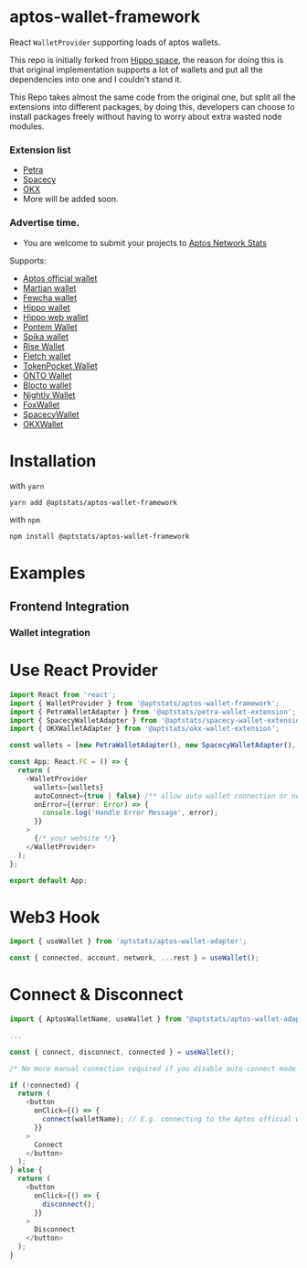 # aptos-wallet-framework

React `WalletProvider` supporting loads of aptos wallets.

This repo is initially forked from [Hippo space](https://github.com/hippospace/aptos-wallet-adapter), the reason for doing this is that original implementation supports a lot of wallets and put all the dependencies into one and I couldn't stand it.

This Repo takes almost the same code from the original one, but split all the extensions into different packages, by doing this, developers can choose to install packages freely without having to worry about extra wasted node modules.

### Extension list

- [ Petra ](https://github.com/AptStats/Petra-Wallet-Extension)
- [Spacecy](https://github.com/AptStats/Spacecy-Wallet-Extension)
- [OKX](https://github.com/AptStats/OKX-Wallet-Extension)
- More will be added soon.

### Advertise time.

- You are welcome to submit your projects to [Aptos Network Stats](https://aptstats.xyz/)

Supports:

- [Aptos official wallet](https://github.com/aptos-labs/aptos-core/releases/tag/wallet-v0.1.1)
- [Martian wallet](https://martianwallet.xyz/)
- [Fewcha wallet](https://fewcha.app/)
- [Hippo wallet](https://github.com/hippospace/hippo-wallet)
- [Hippo web wallet](https://hippo-wallet-test.web.app/)
- [Pontem Wallet](https://pontem.network/pontem-wallet)
- [Spika wallet](https://spika.app)
- [Rise Wallet](https://risewallet.io/)
- [Fletch wallet](http://fletchwallet.io/)
- [TokenPocket Wallet](https://tokenpocket.pro)
- [ONTO Wallet](https://onto.app)
- [Blocto wallet](https://portto.com/download)
- [Nightly Wallet](https://nightly.app/download)
- [FoxWallet](https://foxwallet.com)
- [SpacecyWallet](https://spacecywallet.com)
- [OKXWallet](https://www.okx.com/web3)

# Installation

with `yarn`

```
yarn add @aptstats/aptos-wallet-framework
```

with `npm`

```
npm install @aptstats/aptos-wallet-framework
```

# Examples

## **Frontend Integration**

### **Wallet integration**

# Use React Provider

```typescript
import React from 'react';
import { WalletProvider } from '@aptstats/aptos-wallet-framework';
import { PetraWalletAdapter } from '@aptstats/petra-wallet-extension';
import { SpacecyWalletAdapter } from '@aptstats/spacecy-wallet-extension';
import { OKXWalletAdapter } from '@aptstats/okx-wallet-extension';

const wallets = [new PetraWalletAdapter(), new SpacecyWalletAdapter(), new OKXWalletAdapter()];

const App: React.FC = () => {
  return (
    <WalletProvider
      wallets={wallets}
      autoConnect={true | false} /** allow auto wallet connection or not **/
      onError={(error: Error) => {
        console.log('Handle Error Message', error);
      }}
    >
      {/* your website */}
    </WalletProvider>
  );
};

export default App;
```

# Web3 Hook

```typescript
import { useWallet } from 'aptstats/aptos-wallet-adapter';

const { connected, account, network, ...rest } = useWallet();
```

# Connect & Disconnect

```typescript
import { AptosWalletName, useWallet } from "@aptstats/aptos-wallet-adapter"

...

const { connect, disconnect, connected } = useWallet();

/* No more manual connection required if you disable auto-connect mode while the previous select + connect will still work */

if (!connected) {
  return (
    <button
      onClick={() => {
        connect(walletName); // E.g. connecting to the Aptos official wallet
      }}
    >
      Connect
    </button>
  );
} else {
  return (
    <button
      onClick={() => {
        disconnect();
      }}
    >
      Disconnect
    </button>
  );
}
```
